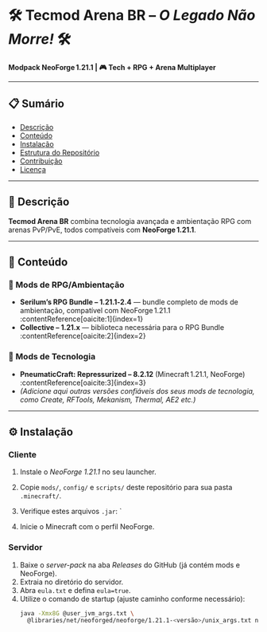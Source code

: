 # 🛠️ Tecmod Arena BR – _O Legado Não Morre!_ 🛠️

**Modpack NeoForge 1.21.1 | 🎮 Tech + RPG + Arena Multiplayer**

---

## 📋 Sumário

- [Descrição](#descrição)  
- [Conteúdo](#conteúdo)  
- [Instalação](#instalação)  
- [Estrutura do Repositório](#estrutura-do-repositório)  
- [Contribuição](#contribuição)  
- [Licença](#licença)

---

## 🧭 Descrição

**Tecmod Arena BR** combina tecnologia avançada e ambientação RPG com arenas PvP/PvE, todos compatíveis com **NeoForge 1.21.1**.

---

## 🚀 Conteúdo

### 🎲 Mods de RPG/Ambientação

- **Serilum’s RPG Bundle – 1.21.1‑2.4** — bundle completo de mods de ambientação, compatível com NeoForge 1.21.1 :contentReference[oaicite:1]{index=1}  
- **Collective – 1.21.x** — biblioteca necessária para o RPG Bundle :contentReference[oaicite:2]{index=2}  

### 🔧 Mods de Tecnologia

- **PneumaticCraft: Repressurized – 8.2.12** (Minecraft 1.21.1, NeoForge) :contentReference[oaicite:3]{index=3}  
- *(Adicione aqui outras versões confiáveis dos seus mods de tecnologia, como Create, RFTools, Mekanism, Thermal, AE2 etc.)*

---

## ⚙️ Instalação

### Cliente

1. Instale o *NeoForge 1.21.1* no seu launcher.  
2. Copie `mods/`, `config/` e `scripts/` deste repositório para sua pasta `.minecraft/`.  
3. Verifique estes arquivos `.jar`:
`

4. Inicie o Minecraft com o perfil NeoForge.

### Servidor

1. Baixe o *server-pack* na aba *Releases* do GitHub (já contém mods e NeoForge).  
2. Extraia no diretório do servidor.  
3. Abra `eula.txt` e defina `eula=true`.  
4. Utilize o comando de startup (ajuste caminho conforme necessário):
   ```bash
   java -Xmx8G @user_jvm_args.txt \
     @libraries/net/neoforged/neoforge/1.21.1-<versão>/unix_args.txt nogui
